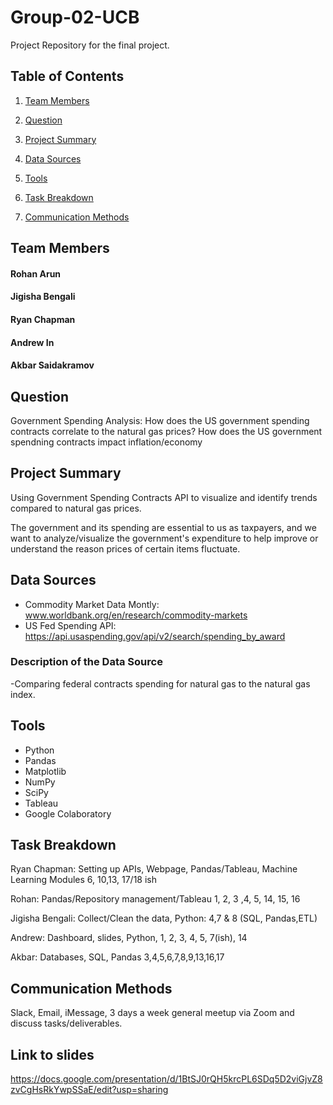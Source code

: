 # Group-02-UCB
Project Repository for the final project.

## Table of Contents

1. [Team Members](#team-members)

2. [Question](#question)

3. [Project Summary](#project-summary)

4. [Data Sources](#data-sources)

5. [Tools](#tools)

6. [Task Breakdown](#task-breakdown)

7. [Communication Methods](#communication-methods)
 
## Team Members
#### Rohan Arun
#### Jigisha Bengali
#### Ryan Chapman
#### Andrew In
#### Akbar Saidakramov

## Question
Government Spending Analysis: 
How does the US government spending contracts correlate to the natural gas prices?
How does the US government spendning contracts impact inflation/economy

## Project Summary
Using Government Spending Contracts API to visualize and identify trends compared to natural gas prices.

The government and its spending are essential to us as taxpayers, and we want to analyze/visualize the government's expenditure to help improve or understand the reason prices of certain items fluctuate.

## Data Sources
 - Commodity Market Data Montly: www.worldbank.org/en/research/commodity-markets
 - US Fed Spending API: https://api.usaspending.gov/api/v2/search/spending_by_award
 
### Description of the Data Source
 -Comparing federal contracts spending for natural gas to the natural gas index.  
 
## Tools
- Python
- Pandas
- Matplotlib
- NumPy
- SciPy
- Tableau
- Google Colaboratory

## Task Breakdown
Ryan Chapman: Setting up APIs, Webpage, Pandas/Tableau, Machine Learning Modules 6, 10,13, 17/18 ish

Rohan: Pandas/Repository management/Tableau 1, 2, 3 ,4, 5, 14, 15, 16

Jigisha Bengali: Collect/Clean the data, Python: 4,7 & 8 (SQL, Pandas,ETL)

Andrew: Dashboard, slides, Python, 1, 2, 3, 4, 5, 7(ish), 14

Akbar: Databases, SQL, Pandas 3,4,5,6,7,8,9,13,16,17

## Communication Methods
Slack, Email, iMessage, 3 days a week general meetup via Zoom and discuss tasks/deliverables.

## Link to slides
https://docs.google.com/presentation/d/1BtSJ0rQH5krcPL6SDq5D2viGjvZ8zvCgHsRkYwpSSaE/edit?usp=sharing
